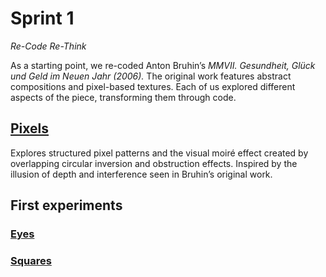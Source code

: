 # Sprint 1

_Re-Code Re-Think_

As a starting point, we re-coded Anton Bruhin’s _MMVII. Gesundheit, Glück und Geld im Neuen Jahr (2006)._ The original work features abstract compositions and pixel-based textures. Each of us explored different aspects of the piece, transforming them through code.

## [Pixels](https://jfladas.github.io/colabor/sprint1/pixels/)

Explores structured pixel patterns and the visual moiré effect created by overlapping circular inversion and obstruction effects. Inspired by the illusion of depth and interference seen in Bruhin’s original work.

## First experiments

### [Eyes](https://jfladas.github.io/colabor/sprint1/eyes/)

### [Squares](https://jfladas.github.io/colabor/sprint1/squares/)
